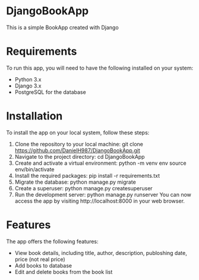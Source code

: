# DjangoBookApp
This is a simple BookApp created with Django
# Requirements
To run this app, you will need to have the following installed on your system:
* Python 3.x
* Django 3.x
* PostgreSQL for the database
# Installation
To install the app on your local system, follow these steps:
1. Clone the repository to your local machine:
  git clone https://github.com/DanielH987/DjangoBookApp.git
2. Navigate to the project directory:
  cd DjangoBookApp
3. Create and activate a virtual environment:
  python -m venv env
  source env/bin/activate
4. Install the required packages:
  pip install -r requirements.txt
5. Migrate the database:
  python manage.py migrate
6. Create a superuser:
  python manage.py createsuperuser
7. Run the development server:
  python manage.py runserver
You can now access the app by visiting http://localhost:8000 in your web browser.
# Features
The app offers the following features:
* View book details, including title, author, description, publoshing date, price (not real price)
* Add books to database
* Edit and delete books from the book list
